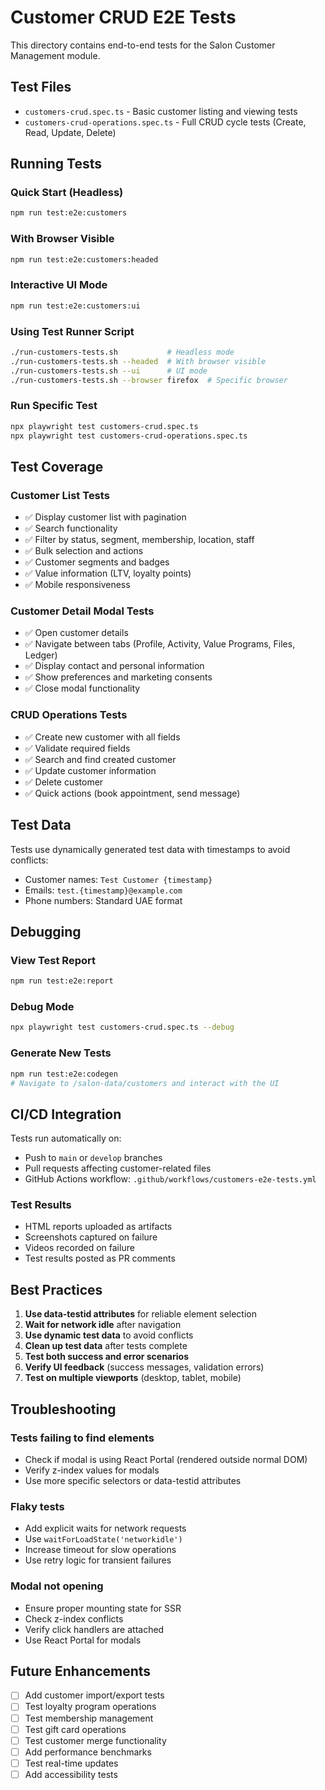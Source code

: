 # Customer CRUD E2E Tests

This directory contains end-to-end tests for the Salon Customer Management module.

## Test Files

- `customers-crud.spec.ts` - Basic customer listing and viewing tests
- `customers-crud-operations.spec.ts` - Full CRUD cycle tests (Create, Read, Update, Delete)

## Running Tests

### Quick Start (Headless)
```bash
npm run test:e2e:customers
```

### With Browser Visible
```bash
npm run test:e2e:customers:headed
```

### Interactive UI Mode
```bash
npm run test:e2e:customers:ui
```

### Using Test Runner Script
```bash
./run-customers-tests.sh           # Headless mode
./run-customers-tests.sh --headed  # With browser visible
./run-customers-tests.sh --ui      # UI mode
./run-customers-tests.sh --browser firefox  # Specific browser
```

### Run Specific Test
```bash
npx playwright test customers-crud.spec.ts
npx playwright test customers-crud-operations.spec.ts
```

## Test Coverage

### Customer List Tests
- ✅ Display customer list with pagination
- ✅ Search functionality
- ✅ Filter by status, segment, membership, location, staff
- ✅ Bulk selection and actions
- ✅ Customer segments and badges
- ✅ Value information (LTV, loyalty points)
- ✅ Mobile responsiveness

### Customer Detail Modal Tests  
- ✅ Open customer details
- ✅ Navigate between tabs (Profile, Activity, Value Programs, Files, Ledger)
- ✅ Display contact and personal information
- ✅ Show preferences and marketing consents
- ✅ Close modal functionality

### CRUD Operations Tests
- ✅ Create new customer with all fields
- ✅ Validate required fields
- ✅ Search and find created customer
- ✅ Update customer information
- ✅ Delete customer
- ✅ Quick actions (book appointment, send message)

## Test Data

Tests use dynamically generated test data with timestamps to avoid conflicts:
- Customer names: `Test Customer {timestamp}`
- Emails: `test.{timestamp}@example.com`
- Phone numbers: Standard UAE format

## Debugging

### View Test Report
```bash
npm run test:e2e:report
```

### Debug Mode
```bash
npx playwright test customers-crud.spec.ts --debug
```

### Generate New Tests
```bash
npm run test:e2e:codegen
# Navigate to /salon-data/customers and interact with the UI
```

## CI/CD Integration

Tests run automatically on:
- Push to `main` or `develop` branches
- Pull requests affecting customer-related files
- GitHub Actions workflow: `.github/workflows/customers-e2e-tests.yml`

### Test Results
- HTML reports uploaded as artifacts
- Screenshots captured on failure
- Videos recorded on failure
- Test results posted as PR comments

## Best Practices

1. **Use data-testid attributes** for reliable element selection
2. **Wait for network idle** after navigation
3. **Use dynamic test data** to avoid conflicts
4. **Clean up test data** after tests complete
5. **Test both success and error scenarios**
6. **Verify UI feedback** (success messages, validation errors)
7. **Test on multiple viewports** (desktop, tablet, mobile)

## Troubleshooting

### Tests failing to find elements
- Check if modal is using React Portal (rendered outside normal DOM)
- Verify z-index values for modals
- Use more specific selectors or data-testid attributes

### Flaky tests
- Add explicit waits for network requests
- Use `waitForLoadState('networkidle')`
- Increase timeout for slow operations
- Use retry logic for transient failures

### Modal not opening
- Ensure proper mounting state for SSR
- Check z-index conflicts
- Verify click handlers are attached
- Use React Portal for modals

## Future Enhancements

- [ ] Add customer import/export tests
- [ ] Test loyalty program operations
- [ ] Test membership management
- [ ] Test gift card operations
- [ ] Test customer merge functionality
- [ ] Add performance benchmarks
- [ ] Test real-time updates
- [ ] Add accessibility tests